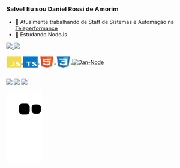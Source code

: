 ### Salve! Eu sou Daniel Rossi de Amorim


- 🔭 Atualmente trabalhando de Staff de Sistemas e Automação na <a href="https://teleperformance.com.br" target="_blank">Teleperformance</a>
- 🌱 Estudando NodeJs

<div align="center" style="display: flex" style="flex-direction: row">
  <a href="https://danielrossi.netlify.app/">
  <img height="180em" src="https://github-readme-stats.vercel.app/api?username=D4nRossi&show_icons=true&theme=tokyonight&include_all_commits=true&count_private=true"/>
  <img height="180em" src="https://github-readme-stats.vercel.app/api/top-langs/?username=D4nRossi&layout=compact&langs_count=7&theme=tokyonight"/>
</div>
<div style="display: inline_block"><br>
  <img align="center" alt="Dan-Js" height="30" width="40" src="https://raw.githubusercontent.com/devicons/devicon/master/icons/javascript/javascript-plain.svg">
  <img align="center" alt="Dan-Ts" height="30" width="40" src="https://raw.githubusercontent.com/devicons/devicon/master/icons/typescript/typescript-plain.svg">
  <img align="center" alt="Dan-HTML" height="30" width="40" src="https://raw.githubusercontent.com/devicons/devicon/master/icons/html5/html5-original.svg">
  <img align="center" alt="Dan-CSS" height="30" width="40" src="https://raw.githubusercontent.com/devicons/devicon/master/icons/css3/css3-original.svg">
  <img align="center" alt="Dan-Node" height="30" width="40" src="https://cdn.jsdelivr.net/gh/devicons/devicon/icons/nodejs/nodejs-plain.svg" />
</div>
  
  ##
 
<div> 
  <a href="https://instagram.com/danielrossi.png" target="_blank"><img src="https://img.shields.io/badge/-Instagram-%23E4405F?style=for-the-badge&logo=instagram&logoColor=white" target="_blank"></a>
 <a href="https://discord.gg/PnCh8H6WwJ" target="_blank"><img src="https://img.shields.io/badge/Discord-7289DA?style=for-the-badge&logo=discord&logoColor=white" target="_blank"></a> 
  <a href="https://www.linkedin.com/in/danielrossi2002/" target="_blank"><img src="https://img.shields.io/badge/-LinkedIn-%230077B5?style=for-the-badge&logo=linkedin&logoColor=white" target="_blank"></a> 
 
  ![Snake animation](https://github.com/D4nRossi/D4nRossi/blob/output/github-contribution-grid-snake.svg)
 
</div>

